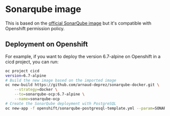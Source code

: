# Sonarqube image

This is based on the [official SonarQube image](https://github.com/SonarSource/docker-sonarqube) but it's compatible with Openshift permission policy.

## Deployment on Openshift

For example, if you want to deploy the version 6.7-alpine on Openshift in a cicd project, you can run:

```sh
oc project cicd
version=6.7-alpine
# Build the new image based on the imported image
oc new-build https://github.com/arnaud-deprez/sonarqube-docker.git \
    --strategy=docker \
    --to=sonarqube-ocp:6.7-alpine \
    --name=sonarqube-ocp
# Create the SonarQube deployment with PostgreSQL
oc new-app -f openshift/sonarqube-postgresql-template.yml --param=SONARQUBE_VERSION=${version}
```
